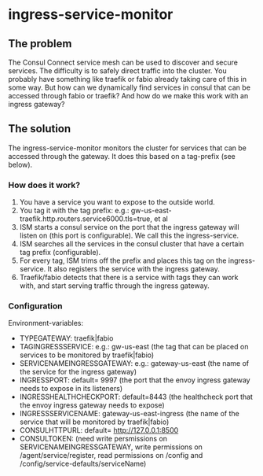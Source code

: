 # ingress-service-monitor
## The problem
The Consul Connect service mesh can be used to discover and secure services.
The difficulty is to safely direct traffic into the cluster. You probably have something like traefik or fabio already taking care of this in some way. But how can we dynamically find services in consul that can be accessed through fabio or traefik? And how do we make this work with an ingress gateway?
## The solution
The ingress-service-monitor monitors the cluster for services that can be accessed through the gateway. It does this based on a tag-prefix (see below).
### How does it work?
1. You have a service you want to expose to the outside world.
2. You tag it with the tag prefix: e.g.: gw-us-east-traefik.http.routers.service6000.tls=true, et al
2. ISM starts a consul service on the port that the ingress gateway will listen on (this port is configurable). We call this the ingress-service.
3. ISM searches all the services in the consul cluster that have a certain tag prefix (configurable).
4. For every tag, ISM trims off the prefix and places this tag on the ingress-service. It also registers the service with the ingress gateway.
5. Traefik/fabio detects that there is a service with tags they can work with, and start serving traffic through the ingress gateway.
### Configuration
Environment-variables:
- TYPEGATEWAY: traefik|fabio
- TAGINGRESSSERVICE: e.g.: gw-us-east (the tag that can be placed on services to be monitored by traefik|fabio)
- SERVICENAMEINGRESSGATEWAY: e.g.: gateway-us-east (the name of the service for the ingress gateway)
- INGRESSPORT: default= 9997 (the port that the envoy ingress gateway needs to expose in its listeners)
- INGRESSHEALTHCHECKPORT: default=8443 (the healthcheck port that the envoy ingress gateway needs to expose)
- INGRESSSERVICENAME: gateway-us-east-ingress (the name of the service that will be monitored by traefik|fabio)
- CONSULHTTPURL: default= http://127.0.0.1:8500
- CONSULTOKEN: (need write persmissions on SERVICENAMEINGRESSGATEWAY, write permissions on /agent/service/register, read permissions on /config and /config/service-defaults/serviceName)
